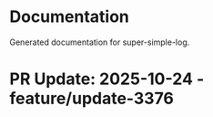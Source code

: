 # Documentation

Generated documentation for super-simple-log.

# PR Update: 2025-10-24 - feature/update-3376
